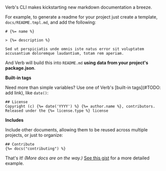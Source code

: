 Verb's CLI makes kickstarting new markdown documentation a breeze.

For example, to generate a readme for your project just create a template, `docs/README.tmpl.md`, and add the following:

```
# {%= name %}

> {%= description %}

Sed ut perspiciatis unde omnis iste natus error sit voluptatem
accusantium doloremque laudantium, totam rem aperiam.
```
And Verb will build this into `README.md` **using data from your project's package.json**.

**Built-in tags**

Need more than simple variables? Use one of Verb's [built-in tags](#TODO: add link), like `date()`:

```
## License
Copyright (c) {%= date('YYYY') %} {%= author.name %}, contributors.
Released under the {%= license.type %} license
```

**Includes**

Include other documents, allowing them to be reused across multiple projects, or just to organize:

```
## Contribute
{%= docs("contributing") %}
```

That's it! _(More docs are on the way.)_ [See this gist](https://gist.github.com/jonschlinkert/9712957) for a more detailed example.